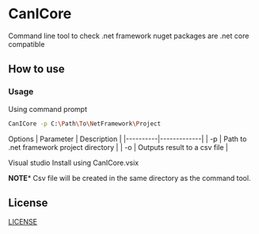 # CanICore
Command line tool to check .net framework nuget packages are .net core compatible

## How to use

### Usage

Using command prompt
```bash
CanICore -p C:\Path\To\NetFramework\Project 
```
Options
| Parameter | Description |
|----------|-------------|
| -p        | Path to .net framework project directory |
| -o        | Outputs result to a csv file |

Visual studio
Install using CanICore.vsix

**NOTE*** Csv file will be created in the same directory as the command tool.

## License
[LICENSE](LICENSE)
